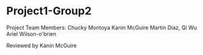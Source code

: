 # Project1-Group2
Project Team Members: 
Chucky Montoya
Kanin McGuire
Martin Diaz,
Qi Wu
Ariel Wilson-o'brien



Reviewed by Kanin McGuire
